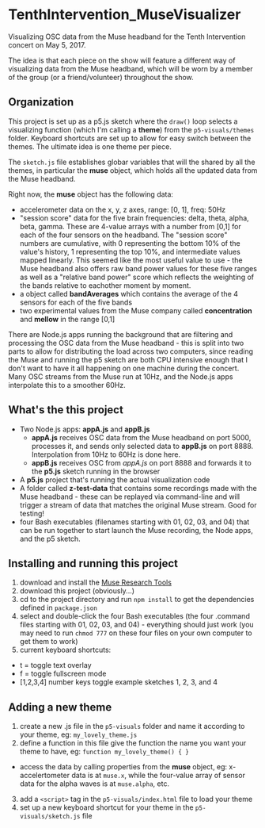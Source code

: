 # TenthIntervention_MuseVisualizer
Visualizing OSC data from the Muse headband for the Tenth Intervention concert on May 5, 2017.

The idea is that each piece on the show will feature a different way of visualizing data from the Muse headband, which will be worn by a member of the group (or a friend/volunteer) throughout the show.

## Organization
This project is set up as a p5.js sketch where the `draw()` loop selects a visualizing function (which I'm calling a **theme**) from the `p5-visuals/themes` folder.  Keyboard shortcuts are set up to allow for easy switch between the themes.  The ultimate idea is one theme per piece.

The `sketch.js` file establishes globar variables that will the shared by all the themes, in particular the **muse** object, which holds all the updated data from the Muse headband.

Right now, the **muse** object has the following data:

- accelerometer data on the x, y, z axes, range: [0, 1], freq: 50Hz
- "session score" data for the five brain frequencies: delta, theta, alpha, beta, gamma.  These are 4-value arrays with a number from [0,1] for each of the four sensors on the headband.  The "session score" numbers are cumulative, with 0 representing the bottom 10% of the value's history, 1 representing the top 10%, and intermediate values mapped linearly.  This seemed like the most useful value to use - the Muse headband also offers raw band power values for these five ranges as well as a "relative band power" score which reflects the weighting of the bands relative to eachother moment by moment.
- a object called **bandAverages** which contains the average of the 4 sensors for each of the five bands
- two experimental values from the Muse company called **concentration** and **mellow** in the range [0,1]

There are Node.js apps running the background that are filtering and processing the OSC data from the Muse headband - this is split into two parts to allow for distributing the load across two computers, since reading the Muse and running the p5 sketch are both CPU intensive enough that I don't want to have it all happening on one machine during the concert.  Many OSC streams from the Muse run at 10Hz, and the Node.js apps interpolate this to a smoother 60Hz.

## What's the this project
- Two Node.js apps: **appA.js** and **appB.js**
  - **appA.js** receives OSC data from the Muse headband on port 5000, processes it, and sends only selected data to **appB.js** on port 8888.  Interpolation from 10Hz to 60Hz is done here.
  - **appB.js** receives OSC from *appA.js* on port 8888 and forwards it to the **p5.js** sketch running in the browser
- A **p5.js** project that's running the actual visualization code
- A folder called **z-test-data** that contains some recordings made with the Muse headband - these can be replayed via command-line and will trigger a stream of data that matches the original Muse stream.  Good for testing!
- four Bash executables (filenames starting with 01, 02, 03, and 04) that can be run together to start launch the Muse recording, the Node apps, and the p5 sketch.

## Installing and running this project
1. download and install the [Muse Research Tools](http://developer.choosemuse.com/research-tools)
2. download this project (obviously...)
3. cd to the project directory and run `npm install` to get the dependencies defined in `package.json`
4. select and double-click the four Bash executables (the four .command files starting with 01, 02, 03, and 04) - everything should just work (you may need to run `chmod 777` on these four files on your own computer to get them to work)
5. current keyboard shortcuts:
  - t = toggle text overlay
  - f = toggle fullscreen mode
  - [1,2,3,4] number keys toggle example sketches 1, 2, 3, and 4
  
## Adding a new theme
1. create a new .js file in the `p5-visuals` folder and name it according to your theme, eg: `my_lovely_theme.js`
2. define a function in this file give the function the name you want your theme to have, eg: `function my_lovely_theme() { }`
  - access the data by calling properties from the **muse** object, eg: x-accelertometer data is at `muse.x`, while the four-value array of sensor data for the alpha waves is at `muse.alpha`, etc.
3. add a `<script>` tag in the `p5-visuals/index.html` file to load your theme
4. set up a new keyboard shortcut for your theme in the `p5-visuals/sketch.js` file
